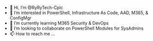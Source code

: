 - 👋 Hi, I’m @RyRyTech-Cpic
- 👀 I’m interested in PowerShell, Infrastructure As Code, AAD, M365, & ConfigMgr
- 🌱 I’m currently learning M365 Security & DevOps
- 💞️ I’m looking to collaborate on PowerShell Modules for SysAdmins
- 📫 How to reach me ...

<!---
RyRyTech-Cpic/RyRyTech-Cpic is a ✨ special ✨ repository because its `README.md` (this file) appears on your GitHub profile.
You can click the Preview link to take a look at your changes.
--->

